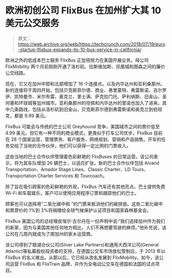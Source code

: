# 欧洲初创公司 FlixBus 在加州扩大其 10 美元公交服务 

> 原文：<https://web.archive.org/web/https://techcrunch.com/2018/07/19/euro-startup-flixbus-expands-its-10-bus-service-in-california/>

欧洲之外的低成本巴士服务 FlixBus 正加倍努力在美国开展业务。母公司 FlixMobility 两个月前刚刚开通了洛杉矶、拉斯维加斯、凤凰城和图森之间的廉价公交线路。

现在，它又在加州中部和北部增加了 16 个连接点。以及内华达州和亚利桑那州。新的连接将于周四开始，包括贝克斯菲尔德、商业、弗里蒙特、弗雷斯诺、吉尔罗伊、凯特曼市、米尔布雷、奥克兰、里士满、萨克拉门托、萨利纳斯、旧金山、圣何塞和环球城等加州城市。亚利桑那州的坦佩和内华达州的里诺也加入了进来。其中几条路线，包括从洛杉矶到旧金山，贝克斯菲尔德到弗雷斯诺和奥克兰到伯班克，都是 9.99 美元。

FlixBus 可能会与传统的巴士公司 Greyhound 竞争，美国城市之间的票价低至 4.99 美元。但它有一种不同的商业模式，更类似于打车公司优步。FlixBus 目前在 28 个国家运营，管理票务、客户服务、网络规划、营销和产品销售。开车的任务交给了当地的合作伙伴，他们可以获得一定比例的门票收入。

这些当地的巴士合作伙伴管理着色彩鲜艳的 FlixBuses 的日常运营。该公司表示，将为其车队增加 26 辆巴士，以适应扩张。新的巴士合作伙伴包括 Alvand Transportation、Amador Stage Lines、Classic Charter、LD Tours、Transportation Charter Services 和 Tourcoach。

除了旨在吸引顾客的色彩鲜艳的外观，FlixBus 汽车还有其他亮点。巴士提供免费 Wi-Fi 和车载娱乐，客户可以使用应用程序订票和跟踪他们的巴士。

顾客也可以选择用“二氧化碳中和 ”的门票来抵消他们的碳排放。这些二氧化碳中和票原价的 1%到 3%将捐赠给全球气候保护认证项目和国家森林基金会。

FlixBus 美国公司的总经理皮埃尔·古尔丹在一份声明中说:“我们选择加州作为我们的新家，因为与美国其他任何地方相比，人们不再想要驾驶的麻烦。”他补充说，该公司在几周内就成为了南加州的家乡运营商。

该公司得到了银湖合伙公司(Silver Lake Partners)和通用大西洋公司(General Atlantic)等私募股权投资者的支持，在德国公交车市场放松管制后，于 2013 年以 FlixBus 的名义推出。从那以后，它已经从改名发展到 FlixMobility。如今，该公司运营 FlixBus 和 FlixTrain 品牌，并作为全电动公交车在德国和法国的试点项目。